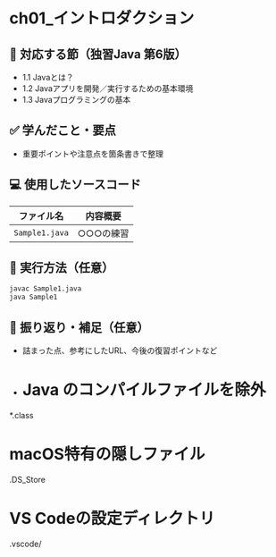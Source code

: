 # ch01_イントロダクション

## 📘 対応する節（独習Java 第6版）
- 1.1 Javaとは？
- 1.2 Javaアプリを開発／実行するための基本環境
- 1.3 Javaプログラミングの基本

## ✅ 学んだこと・要点
- 重要ポイントや注意点を箇条書きで整理

## 💻 使用したソースコード
| ファイル名             | 内容概要                         |
|------------------------|----------------------------------|
| `Sample1.java`         | ○○○の練習                       |

## 🧪 実行方法（任意）
```bash
javac Sample1.java
java Sample1
```

## 🔁 振り返り・補足（任意）
- 詰まった点、参考にしたURL、今後の復習ポイントなど
- # Java のコンパイルファイルを除外
*.class

# macOS特有の隠しファイル
.DS_Store

# VS Codeの設定ディレクトリ
.vscode/
